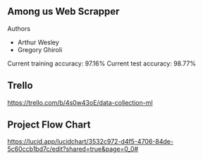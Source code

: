 
## Among us Web Scrapper

Authors

- Arthur Wesley
- Gregory Ghiroli

Current training accuracy: 97.16%
Current test accuracy: 98.77%

## Trello

https://trello.com/b/4s0w43oE/data-collection-ml

## Project Flow Chart

https://lucid.app/lucidchart/3532c972-d4f5-4706-84de-5c60ccb1bd7c/edit?shared=true&page=0_0#


